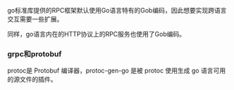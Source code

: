go标准库提供的RPC框架默认使用Go语言特有的Gob编码，因此想要实现跨语言交互需要一些扩展。

同样，go语言内在的HTTP协议上的RPC服务也使用了Gob编码。





### grpc和protobuf

protoc是 Protobuf 编译器，protoc-gen-go 是被 protoc 使用生成 go 语言可用的源文件的插件。

